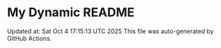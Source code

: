 # My Dynamic README
Updated at: Sat Oct  4 17:15:13 UTC 2025
This file was auto-generated by GitHub Actions.
